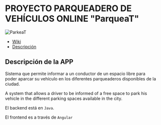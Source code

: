 # PROYECTO PARQUEADERO DE VEHÍCULOS ONLINE "ParqueaT"

![ParkeaT](http://turismoartajona.com/wp-content/uploads/touch-icon-windowsphone.png)

- [Wiki](https://github.com/cristhianA94/app-Car-Parking/wiki)
- [Descripción](#DescripcióndelaAPP)

## Descripción de la APP

Sistema que permite informar a un conductor de un espacio libre para poder aparcar su vehículo en los diferentes parqueaderos disponibles de la ciudad. 

A system that allows a driver to be informed of a free space to park his vehicle in the different parking spaces available in the city. 

El backend está en `Java`.

El frontend es a través de `Angular`